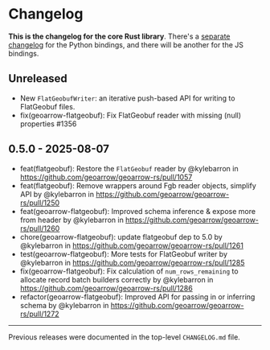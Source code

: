 # Changelog

**This is the changelog for the core Rust library**. There's a [separate changelog](./python/CHANGELOG.md) for the Python bindings, and there will be another for the JS bindings.

## Unreleased

- New `FlatGeobufWriter`: an iterative push-based API for writing to FlatGeobuf files.
- fix(geoarrow-flatgeobuf): Fix FlatGeobuf reader with missing (null) properties #1356

## 0.5.0 - 2025-08-07

- feat(flatgeobuf): Restore the `FlatGeobuf` reader by @kylebarron in https://github.com/geoarrow/geoarrow-rs/pull/1057
- feat(flatgeobuf): Remove wrappers around Fgb reader objects, simplify API by @kylebarron in https://github.com/geoarrow/geoarrow-rs/pull/1250
- feat(geoarrow-flatgeobuf): Improved schema inference & expose more from header by @kylebarron in https://github.com/geoarrow/geoarrow-rs/pull/1260
- chore(geoarrow-flatgeobuf): update flatgeobuf dep to 5.0 by @kylebarron in https://github.com/geoarrow/geoarrow-rs/pull/1261
- test(geoarrow-flatgeobuf): More tests for FlatGeobuf writer by @kylebarron in https://github.com/geoarrow/geoarrow-rs/pull/1285
- fix(geoarrow-flatgeobuf): Fix calculation of `num_rows_remaining` to allocate record batch builders correctly by @kylebarron in https://github.com/geoarrow/geoarrow-rs/pull/1286
- refactor(geoarrow-flatgeobuf): Improved API for passing in or inferring schema by @kylebarron in https://github.com/geoarrow/geoarrow-rs/pull/1272

---

Previous releases were documented in the top-level `CHANGELOG.md` file.
